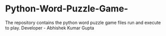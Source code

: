 # Python-Word-Puzzle-Game-
The repository contains the python word puzzle game files run and execute to play. Developer - Abhishek Kumar Gupta
